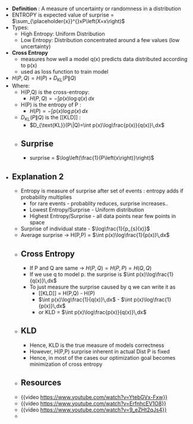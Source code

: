 - **Definition** : A measure of uncertainty or randomness in a distribution
- ENTROPY is expected value of surprise = $\sum_{\placeholder{x}}^{}xP\left(X=x\right)$
- Types:
	- High Entropy: Uniform Distribution
	- Low Entropy: Distribution concentrated around a few values (low uncertainty)
- **Cross Entropy**
	- measures how well a model q(x) predicts data distributed according to p(x)
	- used as loss function to train model
- $H(P,Q)=H(P)+D_{\text{KL}}(P\|Q)$
- Where:
	- H(P,Q) is the cross-entropy:
		- $H(P,Q)=-\int p(x)\log q(x)\,dx$
	- H(P) is the entropy of P :
		- $H(P)=-\int p(x)\log p(x)\,dx$
	- $D_{\text{KL}}(P\|Q)$ is the [[KLD]] :
		- $D_{\text{KL}}(P\|Q)=\int p(x)\log\frac{p(x)}{q(x)}\,dx$
	- ## Surprise
		- surprise = $\log\left(\frac{1}{P\left(x\right)}\right)$
- ## Explanation 2
	- Entropy is measure of surprise after set of events : entropy adds if probability multiplies
		- for rare events - probablity reduces, surprise increases..
		- Lowest Entropy/Surprise - Uniform distribution
		- Highest Entropy/Surprise - all data points near few points in space
	- Surprise of individual state - $\log\frac{1}{p_{s}(x)}$
	- Average surprise -> H(P,P) = $\int p(x)\log\frac{1}{p(x)}\,dx$
	- ## Cross Entropy
		- If P and Q are same -> $H\left(P,Q\right)=H\left(P,P\right)=H\left(Q,Q\right)$
		- If we use q to model p. the surprise is $\int p(x)\log\frac{1}{q(x)}\,dx$
		- To just measure the surprise caused by q we can write it as
			- [[KLD]] = H(P,Q) - H(P)
			- $\int p(x)\log\frac{1}{q(x)}\,dx$ - $\int p(x)\log\frac{1}{p(x)}\,dx$
			- or KLD = $\int p(x)\log\frac{p(x)}{q(x)}\,dx$
	- ## KLD
		- Hence, KLD is the true measure of models correctness
		- However, H(P,P) surprise inherent in actual Dist P is fixed
		- Hence, in most of the cases our optimization goal becomes minimization of cross entropy
	- ## Resources
	- {{video https://www.youtube.com/watch?v=YtebGVx-Fxw}}
	- {{video https://www.youtube.com/watch?v=ErfnhcEV1O8}}
	- {{video https://www.youtube.com/watch?v=9_eZHt2qJs4}}
	-